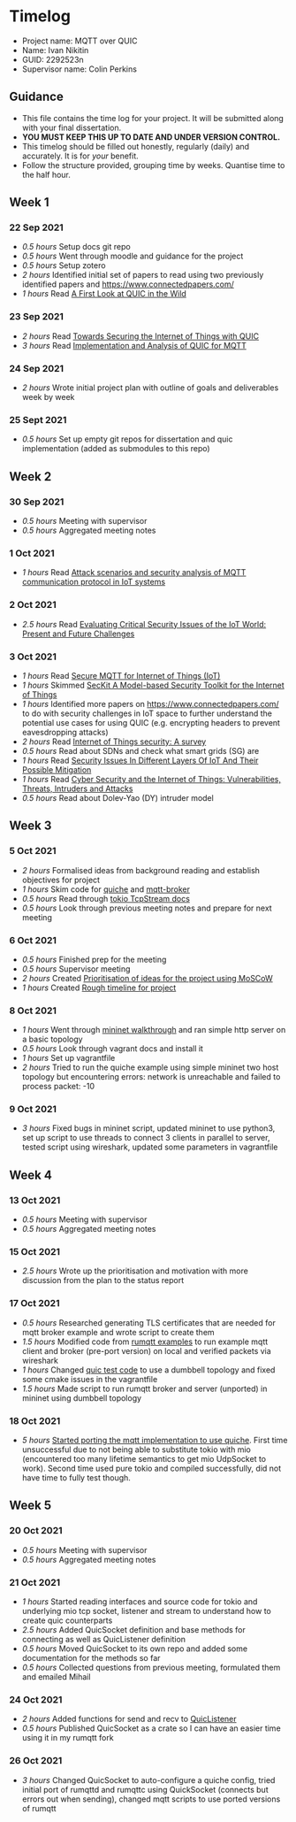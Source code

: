 # Timelog

* Project name: MQTT over QUIC
* Name: Ivan Nikitin
* GUID: 2292523n
* Supervisor name: Colin Perkins

## Guidance

* This file contains the time log for your project. It will be submitted along with your final dissertation.
* **YOU MUST KEEP THIS UP TO DATE AND UNDER VERSION CONTROL.**
* This timelog should be filled out honestly, regularly (daily) and accurately. It is for *your* benefit.
* Follow the structure provided, grouping time by weeks.  Quantise time to the half hour.

## Week 1

### 22 Sep 2021

* *0.5 hours* Setup docs git repo
* *0.5 hours* Went through moodle and guidance for the project
* *0.5 hours* Setup zotero
* *2 hours* Identified initial set of papers to read using two previously identified papers and https://www.connectedpapers.com/
* *1 hours* Read [A First Look at QUIC in the Wild](https://link.springer.com/chapter/10.1007%2F978-3-319-76481-8_19)

### 23 Sep 2021

* *2 hours* Read [Towards Securing the Internet of Things with QUIC](https://easychair.org/publications/preprint/68D2)
* *3 hours* Read [Implementation and Analysis of QUIC for MQTT](http://arxiv.org/abs/1810.07730)

### 24 Sep 2021

* *2 hours* Wrote initial project plan with outline of goals and deliverables week by week

### 25 Sept 2021

* *0.5 hours* Set up empty git repos for dissertation and quic implementation (added as submodules to this repo)

## Week 2

### 30 Sep 2021

* *0.5 hours* Meeting with supervisor
* *0.5 hours* Aggregated meeting notes

### 1 Oct 2021

* *1 hours* Read [Attack scenarios and security analysis of MQTT communication protocol in IoT systems](https://www.researchgate.net/publication/322059897_Attack_scenarios_and_security_analysis_of_MQTT_communication_protocol_in_IoT_system)

### 2 Oct 2021

* *2.5 hours* Read [Evaluating Critical Security Issues of the IoT World: Present and Future Challenges](https://ieeexplore.ieee.org/document/8086136)

### 3 Oct 2021

* *1 hours* Read [Secure MQTT for Internet of Things (IoT)](https://ieeexplore.ieee.org/abstract/document/7280018)
* *1 hours* Skimmed [SecKit A Model-based Security Toolkit for the Internet of Things](https://www.sciencedirect.com/science/article/pii/S0167404815000887)
* *1 hours* Identified more papers on https://www.connectedpapers.com/ to do with security challenges in IoT space to further understand the potential use cases for using QUIC (e.g. encrypting headers to prevent eavesdropping attacks)
* *2 hours* Read [Internet of Things security: A survey](https://www.sciencedirect.com/science/article/abs/pii/S1084804517301455)
* *0.5 hours* Read about SDNs and check what smart grids (SG) are
* *1 hours* Read [Security Issues In Different Layers Of IoT And Their Possible Mitigation](https://www.semanticscholar.org/paper/Security-Issues-In-Different-Layers-Of-IoT-And-Singh-Mishra/353dcc248f943fd560d0475ff9ba3cc179d74c7e)
* *1 hours* Read [Cyber Security and the Internet of Things: Vulnerabilities, Threats, Intruders and Attacks](https://riverpublishers.com/journal_read_html_article.php?j=JCSM/4/1/4)
* *0.5 hours* Read about Dolev-Yao (DY) intruder model

## Week 3

### 5 Oct 2021

* *2 hours* Formalised ideas from background reading and establish objectives for project
* *1 hours* Skim code for [quiche](https://github.com/cloudflare/quiche) and [mqtt-broker](https://github.com/bschwind/mqtt-broker)
* *0.5 hours* Read through [tokio TcpStream docs](https://docs.rs/tokio/0.2.22/tokio/net/struct.TcpStream.html)
* *0.5 hours* Look through previous meeting notes and prepare for next meeting

### 6 Oct 2021

* *0.5 hours* Finished prep for the meeting
* *0.5 hours* Supervisor meeting
* *2 hours* Created [Prioritisation of ideas for the project using MoSCoW](./plan.md)
* *1 hours* Created [Rough timeline for project](./plan.md)

### 8 Oct 2021

* *1 hours* Went through [mininet walkthrough](http://mininet.org/walkthrough/) and ran simple http server on a basic topology
* *0.5 hours* Look through vagrant docs and install it
* *1 hours* Set up vagrantfile
* *2 hours* Tried to run the quiche example using simple mininet two host topology but encountering errors: network is unreachable and failed to process packet: -10

### 9 Oct 2021

* *3 hours* Fixed bugs in mininet script, updated mininet to use python3, set up script to use threads to connect 3 clients in parallel to server, tested script using wireshark, updated some parameters in vagrantfile

## Week 4

### 13 Oct 2021

* *0.5 hours* Meeting with supervisor
* *0.5 hours* Aggregated meeting notes

### 15 Oct 2021

* *2.5 hours* Wrote up the prioritisation and motivation with more discussion from the plan to the status report

### 17 Oct 2021

* *0.5 hours* Researched generating TLS certificates that are needed for mqtt broker example and wrote script to create them
* *1.5 hours* Modified code from [rumqtt examples](https://github.com/bytebeamio/rumqtt) to run example mqtt client and broker (pre-port version) on local and verified packets via wireshark
* *1 hours* Changed [quic test code](https://github.com/Apolexian/level4-scripts/blob/master/quic/quic-mininet.py) to use a dumbbell topology and fixed some cmake issues in the vagrantfile
* *1.5 hours* Made script to run rumqtt broker and server (unported) in mininet using dumbbell topology

### 18 Oct 2021

* *5 hours* [Started porting the mqtt implementation to use quiche](https://github.com/Apolexian/rumqtt). First time unsuccessful due to not being able to substitute tokio with mio (encountered too many lifetime semantics to get mio UdpSocket to work). Second time used pure tokio and compiled successfully, did not have time to fully test though.

## Week 5

### 20 Oct 2021

* *0.5 hours* Meeting with supervisor
* *0.5 hours* Aggregated meeting notes

### 21 Oct 2021

* *1 hours* Started reading interfaces and source code for tokio and underlying mio tcp socket, listener and stream to understand how to create quic counterparts
* *2.5 hours* Added QuicSocket definition and base methods for connecting as well as QuicListener definition
* *0.5 hours* Moved QuicSocket to its own repo and added some documentation for the methods so far
* *0.5 hours* Collected questions from previous meeting, formulated them and emailed Mihail

### 24 Oct 2021

* *2 hours* Added functions for send and recv to [QuicListener](https://github.com/Apolexian/QuicSocket/blob/master/src/lib.rs#L191)
* *0.5 hours* Published QuicSocket as a crate so I can have an easier time using it in my rumqtt fork

### 26 Oct 2021

* *3 hours* Changed QuicSocket to auto-configure a quiche config, tried initial port of rumqttd and rumqttc using QuickSocket (connects but errors out when sending), changed mqtt scripts to use ported versions of rumqtt
